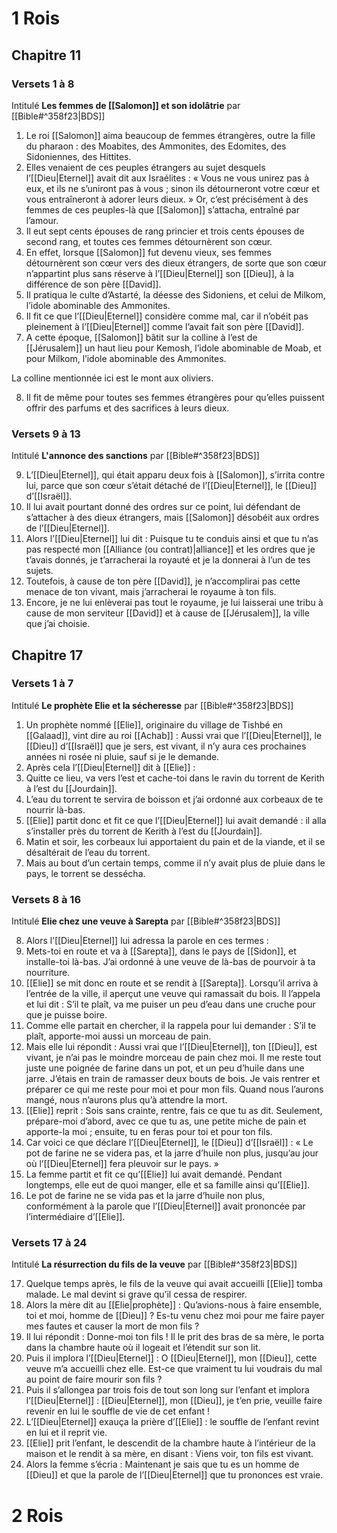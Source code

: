 # 1 Rois
## Chapitre 11
### Versets 1 à 8
Intitulé **Les femmes de [[Salomon]] et son idolâtrie** par [[Bible#^358f23|BDS]]

1) Le roi [[Salomon]] aima beaucoup de femmes étrangères, outre la fille du pharaon : des Moabites, des Ammonites, des Edomites, des Sidoniennes, des Hittites.
2) Elles venaient de ces peuples étrangers au sujet desquels l’[[Dieu|Eternel]] avait dit aux Israélites : « Vous ne vous unirez pas à eux, et ils ne s’uniront pas à vous ; sinon ils détourneront votre cœur et vous entraîneront à adorer leurs dieux. » Or, c’est précisément à des femmes de ces peuples-là que [[Salomon]] s’attacha, entraîné par l’amour.
3) Il eut sept cents épouses de rang princier et trois cents épouses de second rang, et toutes ces femmes détournèrent son cœur.
4) En effet, lorsque [[Salomon]] fut devenu vieux, ses femmes détournèrent son cœur vers des dieux étrangers, de sorte que son cœur n’appartint plus sans réserve à l’[[Dieu|Eternel]] son [[Dieu]], à la différence de son père [[David]].
5) Il pratiqua le culte d’Astarté, la déesse des Sidoniens, et celui de Milkom, l’idole abominable des Ammonites.
6) Il fit ce que l’[[Dieu|Eternel]] considère comme mal, car il n’obéit pas pleinement à l’[[Dieu|Eternel]] comme l’avait fait son père [[David]].
7) A cette époque, [[Salomon]] bâtit sur la colline à l’est de [[Jérusalem]] un haut lieu pour Kemosh, l’idole abominable de Moab, et pour Milkom, l’idole abominable des Ammonites.

La colline mentionnée ici est le mont aux oliviers.

8) Il fit de même pour toutes ses femmes étrangères pour qu’elles puissent offrir des parfums et des sacrifices à leurs dieux.
### Versets 9 à 13
Intitulé **L'annonce des sanctions** par [[Bible#^358f23|BDS]]

9) L’[[Dieu|Eternel]], qui était apparu deux fois à [[Salomon]], s’irrita contre lui, parce que son cœur s’était détaché de l’[[Dieu|Eternel]], le [[Dieu]] d’[[Israël]].
10) Il lui avait pourtant donné des ordres sur ce point, lui défendant de s’attacher à des dieux étrangers, mais [[Salomon]] désobéit aux ordres de l’[[Dieu|Eternel]].
11) Alors l’[[Dieu|Eternel]] lui dit : Puisque tu te conduis ainsi et que tu n’as pas respecté mon [[Alliance (ou contrat)|alliance]] et les ordres que je t’avais donnés, je t’arracherai la royauté et je la donnerai à l’un de tes sujets.
12) Toutefois, à cause de ton père [[David]], je n’accomplirai pas cette menace de ton vivant, mais j’arracherai le royaume à ton fils.
13) Encore, je ne lui enlèverai pas tout le royaume, je lui laisserai une tribu à cause de mon serviteur [[David]] et à cause de [[Jérusalem]], la ville que j’ai choisie.

## Chapitre 17
### Versets 1 à 7
Intitulé **Le prophète Elie et la sécheresse** par [[Bible#^358f23|BDS]]

1) Un prophète nommé [[Elie]], originaire du village de Tishbé en [[Galaad]], vint dire au roi [[Achab]] : Aussi vrai que l’[[Dieu|Eternel]], le [[Dieu]] d’[[Israël]] que je sers, est vivant, il n’y aura ces prochaines années ni rosée ni pluie, sauf si je le demande.
2) Après cela l’[[Dieu|Eternel]] dit à [[Elie]] :
3) Quitte ce lieu, va vers l’est et cache-toi dans le ravin du torrent de Kerith à l’est du [[Jourdain]].
4) L’eau du torrent te servira de boisson et j’ai ordonné aux corbeaux de te nourrir là-bas.
5) [[Elie]] partit donc et fit ce que l’[[Dieu|Eternel]] lui avait demandé : il alla s’installer près du torrent de Kerith à l’est du [[Jourdain]].
6) Matin et soir, les corbeaux lui apportaient du pain et de la viande, et il se désaltérait de l’eau du torrent.
7) Mais au bout d’un certain temps, comme il n’y avait plus de pluie dans le pays, le torrent se dessécha.
### Versets 8 à 16
Intitulé **Elie chez une veuve à Sarepta** par [[Bible#^358f23|BDS]]

8) Alors l’[[Dieu|Eternel]] lui adressa la parole en ces termes :
9) Mets-toi en route et va à [[Sarepta]], dans le pays de [[Sidon]], et installe-toi là-bas. J’ai ordonné à une veuve de là-bas de pourvoir à ta nourriture.
10) [[Elie]] se mit donc en route et se rendit à [[Sarepta]]. Lorsqu’il arriva à l’entrée de la ville, il aperçut une veuve qui ramassait du bois. Il l’appela et lui dit : S’il te plaît, va me puiser un peu d’eau dans une cruche pour que je puisse boire.
11) Comme elle partait en chercher, il la rappela pour lui demander : S’il te plaît, apporte-moi aussi un morceau de pain.
12) Mais elle lui répondit : Aussi vrai que l’[[Dieu|Eternel]], ton [[Dieu]], est vivant, je n’ai pas le moindre morceau de pain chez moi. Il me reste tout juste une poignée de farine dans un pot, et un peu d’huile dans une jarre. J’étais en train de ramasser deux bouts de bois. Je vais rentrer et préparer ce qui me reste pour moi et pour mon fils. Quand nous l’aurons mangé, nous n’aurons plus qu’à attendre la mort.
13) [[Elie]] reprit : Sois sans crainte, rentre, fais ce que tu as dit. Seulement, prépare-moi d’abord, avec ce que tu as, une petite miche de pain et apporte-la moi ; ensuite, tu en feras pour toi et pour ton fils.
14) Car voici ce que déclare l’[[Dieu|Eternel]], le [[Dieu]] d’[[Israël]] : « Le pot de farine ne se videra pas, et la jarre d’huile non plus, jusqu’au jour où l’[[Dieu|Eternel]] fera pleuvoir sur le pays. »
15) La femme partit et fit ce qu’[[Elie]] lui avait demandé. Pendant longtemps, elle eut de quoi manger, elle et sa famille ainsi qu’[[Elie]].
16) Le pot de farine ne se vida pas et la jarre d’huile non plus, conformément à la parole que l’[[Dieu|Eternel]] avait prononcée par l’intermédiaire d’[[Elie]].
### Versets 17 à 24
Intitulé **La résurrection du fils de la veuve** par [[Bible#^358f23|BDS]]

17) Quelque temps après, le fils de la veuve qui avait accueilli [[Elie]] tomba malade. Le mal devint si grave qu’il cessa de respirer.
18) Alors la mère dit au [[Elie|prophète]] : Qu’avions-nous à faire ensemble, toi et moi, homme de [[Dieu]] ? Es-tu venu chez moi pour me faire payer mes fautes et causer la mort de mon fils ?
19) Il lui répondit : Donne-moi ton fils !
    Il le prit des bras de sa mère, le porta dans la chambre haute où il logeait et l’étendit sur son lit.
20) Puis il implora l’[[Dieu|Eternel]] : O [[Dieu|Eternel]], mon [[Dieu]], cette veuve m’a accueilli chez elle. Est-ce que vraiment tu lui voudrais du mal au point de faire mourir son fils ?
21) Puis il s’allongea par trois fois de tout son long sur l’enfant et implora l’[[Dieu|Eternel]] : [[Dieu|Eternel]], mon [[Dieu]], je t’en prie, veuille faire revenir en lui le souffle de vie de cet enfant !
22) L’[[Dieu|Eternel]] exauça la prière d’[[Elie]] : le souffle de l’enfant revint en lui et il reprit vie.
23) [[Elie]] prit l’enfant, le descendit de la chambre haute à l’intérieur de la maison et le rendit à sa mère, en disant : Viens voir, ton fils est vivant.
24) Alors la femme s’écria : Maintenant je sais que tu es un homme de [[Dieu]] et que la parole de l’[[Dieu|Eternel]] que tu prononces est vraie.
# 2 Rois
